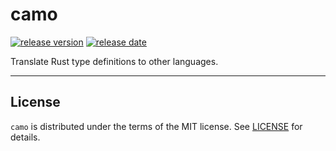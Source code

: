 # camo

[![release version][github-release-version]][github-releases]
[![release date][github-release-date]][github-releases]

Translate Rust type definitions to other languages.

---

## License

`camo` is distributed under the terms of the MIT license. See [LICENSE](LICENSE) for details.

[github-release-version]: https://img.shields.io/github/v/release/philipahlberg/camo?label=latest%20release
[github-release-date]: https://img.shields.io/github/release-date/philipahlberg/camo
[github-releases]: https://github.com/philipahlberg/camo/releases
